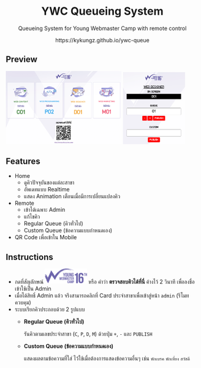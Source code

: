 <h1 align="center">YWC Queueing System</h1>

<p align="center">Queueing System for Young Webmaster Camp with remote control</p>

<p align="center">https://kykungz.github.io/ywc-queue</p>

## Preview
<img width="60%" src="./images/home2.png">
<img width="32%" src="./images/admin.png">

## Features
- Home
  - ดูคิวปัจจุบันของแต่ละสาขา
  - อัพเดทแบบ Realtime
  - แสดง Animation เตือนเมื่อมีการเปลี่ยนแปลงคิว
- Remote
  - เข้าได้เฉพาะ Admin
  - แก้ไขคิว
  - Regular Queue (คิวทั่วไป)
  - Custom Queue (ข้อความแบบกำหนดเอง)
- QR Code เพื่อเข้าใน Mobile

## Instructions
- กดที่สัญลักษณ์ <img height="40" src="./images/logo.svg"> หรือ คำว่า **ตรวจสอบคิวได้ที่นี่** ค้างไว้ 2 วินาที เพื่อลงชื่อเข้าใช้เป็น Admin
- เมื่อได้สิทธิ์ Admin แล้ว จรึงสามารถคลิกที่ Card ประจำสาขาเพื่อเข้าสู่หน้า `admin` (รีโมทควบคุม)
- ระบบเรียกคิวประกอบด้วย 2 รูปแบบ
  - **Regular Queue (คิวทั่วไป)**

      รันคิวตามเลขประจำสาขา (`C`, `P`, `D`, `M`) ด้วยปุ่ม `+`, `-` และ `PUBLISH`
  
  - **Custom Queue (ข้อความแบบกำหนดเอง)**

      แสดงผลตามข้อความที่ใส่ ไว้ใช้เมื่อต้องการแสดงข้อความอื่นๆ เช่น `พักเบรค` `พักเที่ยง` `สวัสดี`
